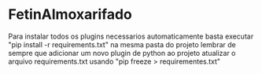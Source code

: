 # FetinAlmoxarifado

Para instalar todos os plugins necessarios automaticamente basta executar "pip install -r requirements.txt" na mesma pasta do projeto
lembrar de sempre que adicionar um novo plugin de python ao projeto atualizar o arquivo requirements.txt usando "pip freeze > requirementes.txt"
